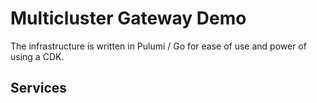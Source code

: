 # Multicluster Gateway Demo

The infrastructure is written in Pulumi / Go for ease of use and power of using a CDK.

## Services


